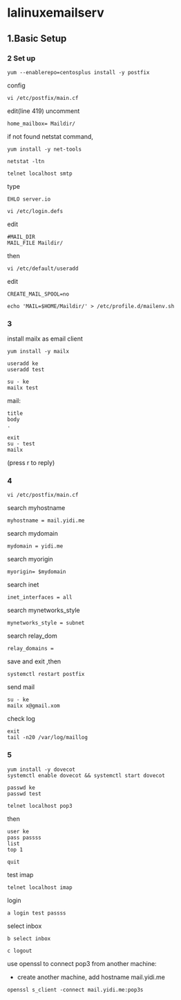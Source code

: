 # lalinuxemailserv
## 1.Basic Setup
### 2 Set up
```
yum --enablerepo=centosplus install -y postfix
```

config
```
vi /etc/postfix/main.cf
```

edit(line 419) uncomment
```
home_mailbox= Maildir/
```
if not found netstat command,
```
yum install -y net-tools
```
```
netstat -ltn
```
```
telnet localhost smtp
```
type
```
EHLO server.io
```


```
vi /etc/login.defs
```
edit
```
#MAIL_DIR
MAIL_FILE Maildir/
```

then
```
vi /etc/default/useradd
```
edit
```
CREATE_MAIL_SPOOL=no
```
```
echo 'MAIL=$HOME/Maildir/' > /etc/profile.d/mailenv.sh
```

### 3
install mailx as email client
```
yum install -y mailx
```
```
useradd ke
useradd test
```
```
su - ke
mailx test
```
mail:
```
title
body
.
```
```
exit
su - test
mailx
```
(press r to reply)


### 4
```
vi /etc/postfix/main.cf
```
search myhostname
```
myhostname = mail.yidi.me
```
search mydomain
```
mydomain = yidi.me
```
search myorigin
```
myorigin= $mydomain
```
search inet
```
inet_interfaces = all
```
search mynetworks_style
```
mynetworks_style = subnet
```
search relay_dom
```
relay_domains = 
```
save and exit ,then
```
systemctl restart postfix
```
send mail
```
su - ke
mailx x@gmail.xom
```
check log
```
exit
tail -n20 /var/log/maillog
```


### 5
```
yum install -y dovecot
systemctl enable dovecot && systemctl start dovecot
```
```
passwd ke
passwd test
```
```
telnet localhost pop3
```
then
```
user ke
pass passss
list
top 1

quit
```
test imap
```
telnet localhost imap
```
login
```
a login test passss
```
select inbox
```
b select inbox
```
```
c logout
```

use openssl to connect pop3 from another machine:
- create another machine, add hostname mail.yidi.me
```
openssl s_client -connect mail.yidi.me:pop3s
```
